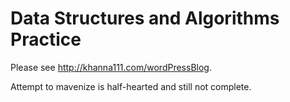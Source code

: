 Data Structures and Algorithms Practice
==========================================
Please see http://khanna111.com/wordPressBlog.

Attempt to mavenize is half-hearted and still not complete. 


